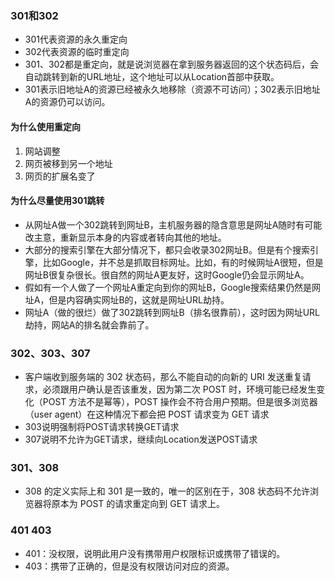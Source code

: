 ### 301和302
- 301代表资源的永久重定向
- 302代表资源的临时重定向
- 301、302都是重定向，就是说浏览器在拿到服务器返回的这个状态码后，会自动跳转到新的URL地址，这个地址可以从Location首部中获取。
- 301表示旧地址A的资源已经被永久地移除（资源不可访问）；302表示旧地址A的资源仍可以访问。


#### 为什么使用重定向
1. 网站调整
2. 网页被移到另一个地址
3. 网页的扩展名变了

#### 为什么尽量使用301跳转
- 从网址A做一个302跳转到网址B，主机服务器的隐含意思是网址A随时有可能改主意，重新显示本身的内容或者转向其他的地址。
- 大部分的搜索引擎在大部分情况下，都只会收录302网址B。但是有个搜索引擎，比如Google，并不总是抓取目标网址。比如，有的时候网址A很短，但是网址B很复杂很长。很自然的网址A更友好，这时Google仍会显示网址A。
- 假如有一个人做了一个网址A重定向到你的网址B，Google搜索结果仍然是网址A，但是内容确实网址B的，这就是网址URL劫持。
- 网址A（做的很烂）做了302跳转到网址B（排名很靠前），这时因为网址URL劫持，网站A的排名就会靠前了。

### 302、303、307
- 客户端收到服务端的 302 状态码，那么不能自动的向新的 URI 发送重复请求，必须跟用户确认是否该重发，因为第二次 POST 时，环境可能已经发生变化（POST 方法不是幂等），POST 操作会不符合用户预期。但是很多浏览器（user agent）在这种情况下都会把 POST 请求变为 GET 请求
- 303说明强制将POST请求转换GET请求
- 307说明不允许为GET请求，继续向Location发送POST请求

### 301、308
- 308 的定义实际上和 301 是一致的，唯一的区别在于，308 状态码不允许浏览器将原本为 POST 的请求重定向到 GET 请求上。

### 401 403
- 401：没权限，说明此用户没有携带用户权限标识或携带了错误的。
- 403：携带了正确的，但是没有权限访问对应的资源。
